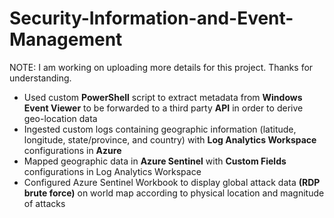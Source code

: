 # Security-Information-and-Event-Management

NOTE: I am working on uploading more details for this project. Thanks for understanding.

- Used custom __PowerShell__ script to extract metadata from __Windows Event Viewer__ to be forwarded to a third party __API__ in order to derive geo-location data 
- Ingested custom logs containing geographic information (latitude, longitude, state/province, and country) with __Log Analytics Workspace__ configurations in __Azure__
- Mapped geographic data in __Azure Sentinel__ with __Custom Fields__ configurations in Log Analytics Workspace 
- Configured Azure Sentinel Workbook to display global attack data __(RDP brute force)__ on world map according to physical location and magnitude of attacks 

